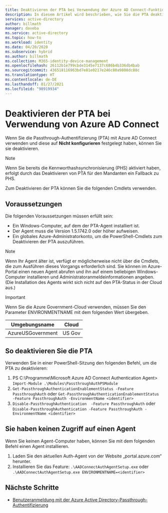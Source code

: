 ```yaml
---
title: Deaktivieren der PTA bei Verwendung der Azure AD Connect-Funktion„Nicht konfigurieren“ | Microsoft-Dokumentation
description: In diesem Artikel wird beschrieben, wie Sie die PTA deaktivieren, wenn Sie die Azure AD Connect-Funktion „Nicht konfigurieren“ verwenden.
services: active-directory
author: billmath
manager: daveba
ms.service: active-directory
ms.topic: how-to
ms.workload: identity
ms.date: 04/20/2020
ms.subservice: hybrid
ms.author: billmath
ms.collection: M365-identity-device-management
ms.openlocfilehash: 26112b1e799cbde3145e7137c686b4b336db4bab
ms.sourcegitcommit: 436518116963bd7e81e0217e246c80a9808dc88c
ms.translationtype: HT
ms.contentlocale: de-DE
ms.lasthandoff: 01/27/2021
ms.locfileid: "98919934"
---
```

# <a name="disable-pta-when-using-azure-ad-connect"></a>Deaktivieren der PTA bei Verwendung von Azure AD Connect

Wenn Sie die Passthrough-Authentifizierung (PTA) mit Azure AD Connect verwenden und diese auf **Nicht konfigurieren** festgelegt haben, können Sie sie deaktivieren. 

>[!NOTE]
>Wenn Sie bereits die Kennworthashsynchronisierung (PHS) aktiviert haben, erfolgt durch das Deaktivieren von PTA für den Mandanten ein Fallback zu PHS.

Zum Deaktivieren der PTA können Sie die folgenden Cmdlets verwenden. 

## <a name="prerequisites"></a>Voraussetzungen
Die folgenden Voraussetzungen müssen erfüllt sein:
- Ein Windows-Computer, auf dem der PTA-Agent installiert ist. 
- Der Agent muss die Version 1.5.1742.0 oder höher aufweisen. 
- Ein globales Azure-Administratorkonto, um die PowerShell-Cmdlets zum Deaktivieren der PTA auszuführen.

>[!NOTE]
> Wenn Ihr Agent älter ist, verfügt er möglicherweise nicht über die Cmdlets, die zum Ausführen dieses Vorgangs erforderlich sind. Sie können im Azure-Portal einen neuen Agent abrufen und ihn auf einem beliebigen Windows-Computer installieren und Administratoranmeldeinformationen angeben. (Die Installation des Agents wirkt sich nicht auf den PTA-Status in der Cloud aus.)

> [!IMPORTANT]
> Wenn Sie die Azure Government-Cloud verwenden, müssen Sie den Parameter ENVIRONMENTNAME mit dem folgenden Wert übergeben. 
>
>| Umgebungsname | Cloud |
>| - | - |
>| AzureUSGovernment | US Gov|


## <a name="to-disable-pta"></a>So deaktivieren Sie die PTA
Verwenden Sie in einer PowerShell-Sitzung den folgenden Befehl, um die PTA zu deaktivieren:
1. PS C:\Programme\Microsoft Azure AD Connect Authentication Agent> `Import-Module .\Modules\PassthroughAuthPSModule`
2. `Get-PassthroughAuthenticationEnablementStatus -Feature PassthroughAuth` oder `Get-PassthroughAuthenticationEnablementStatus -Feature PassthroughAuth -EnvironmentName <identifier>`
3. `Disable-PassthroughAuthentication  -Feature PassthroughAuth` oder `Disable-PassthroughAuthentication -Feature PassthroughAuth -EnvironmentName <identifier>`

## <a name="if-you-dont-have-access-to-an-agent"></a>Sie haben keinen Zugriff auf einen Agent

Wenn Sie keinen Agent-Computer haben, können Sie mit dem folgenden Befehl einen Agent installieren.

1. Laden Sie den aktuellen Auth-Agent von der Website „portal.azure.com“ herunter.
2. Installieren Sie das Feature: `.\AADConnectAuthAgentSetup.exe` oder `.\AADConnectAuthAgentSetup.exe ENVIRONMENTNAME=<identifier>`


## <a name="next-steps"></a>Nächste Schritte

- [Benutzeranmeldung mit der Azure Active Directory-Passthrough-Authentifizierung](how-to-connect-pta.md)
